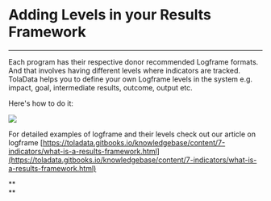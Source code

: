 # Adding Levels in your Results Framework

---

Each program has their respective donor recommended Logframe formats. And that involves having different levels where indicators are tracked. TolaData helps you to define your own Logframe levels in the system e.g. impact, goal, intermediate results, outcome, output etc.

Here's how to do it:

![](https://lh6.googleusercontent.com/VsInKrSZojemsKpUeJI1XFoRqwtKWrWVnLJffIsRkDIobnZhVqxLh2k4i-RT0S0iMpK9fSix28pU2CFO_ptvOFDhlvqOF48XXT5HinG8xfM7wO8Gp5_UM3PO1wzQHFEbenAnwjru)

For detailed examples of logframe and their levels check out our article on logframe [https://toladata.gitbooks.io/knowledgebase/content/7-indicators/what-is-a-results-framework.html](https://toladata.gitbooks.io/knowledgebase/content/7-indicators/what-is-a-results-framework.html)

**    
**

